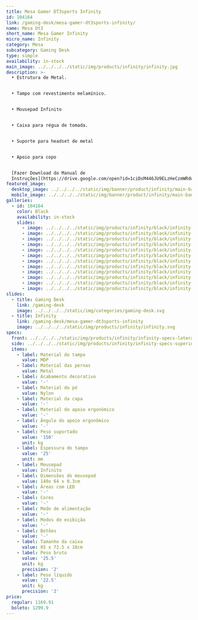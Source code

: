 ```yaml
---
title: Mesa Gamer DT3sports Infinity
id: 104164
link: /gaming-desk/mesa-gamer-dt3sports-infinity/
name: Mesa Dt3
short_name: Mesa Gamer Infinity
micro_name: Infinity
category: Mesa
subcategory: Gaming Desk
type: simple
availability: in-stock
main_image: ../../../../static/img/products/infinity/infinity.jpg
description: >-
  • Estrutura de Metal.


  • Tampo com revestimento melamínico.


  • Mousepad Infinito


  • Caixa para régua de tomada.


  • Suporte para headset de metal


  • Apoio para copo


  [Fazer Download do Manual de
  Instruções](https://drive.google.com/open?id=1ciDsM446JU9ELzHeCzmWRduGqkkbOzIM)
featured_image:
  desktop_image: ../../../../static/img/banner/product/infinity/main-banner__desktop.jpg
  mobile_image: ../../../../static/img/banner/product/infinity/main-banner__desktop.jpg
galleries:
  - id: 104164
    color: Black
    availability: in-stock
    slides:
      - image: ../../../../static/img/products/infinity/black/infinity-01.jpg
      - image: ../../../../static/img/products/infinity/black/infinity-00.jpg
      - image: ../../../../static/img/products/infinity/black/infinity-02.jpg
      - image: ../../../../static/img/products/infinity/black/infinity-03.jpg
      - image: ../../../../static/img/products/infinity/black/infinity-04.jpg
      - image: ../../../../static/img/products/infinity/black/infinity-05.jpg
      - image: ../../../../static/img/products/infinity/black/infinity-06.jpg
      - image: ../../../../static/img/products/infinity/black/infinity-07.jpg
      - image: ../../../../static/img/products/infinity/black/infinity-08.jpg
      - image: ../../../../static/img/products/infinity/black/infinity-09.jpg
      - image: ../../../../static/img/products/infinity/black/infinity-010.jpg
      - image: ../../../../static/img/products/infinity/black/infinity-011.jpg
slides:
  - title: Gaming Desk
    link: /gaming-desk
    image: ../../../../static/img/categories/gaming-desk.svg
  - title: Infinity
    link: /gaming-desk/mesa-gamer-dt3sports-infinity
    image: ../../../../static/img/products/infinity/infinity.svg
specs:
  front: ../../../../static/img/products/infinity/infinity-specs-lateral.svg
  side: ../../../../static/img/products/infinity/infinity-specs-superior.svg
  items:
    - label: Material do tampo
      value: MDP
    - label: Material das pernas
      value: Metal
    - label: Acabamento decorativo
      value: '-'
    - label: Material do pé
      value: Nylon
    - label: Material da capa
      value: '-'
    - label: Material do apoio ergonômico
      value: '-'
    - label: Ângulo do apoio ergonômico
      value: '-'
    - label: Peso suportado
      value: '150'
      unit: kg
    - label: Espessura do tampo
      value: '25'
      unit: mm
    - label: Mousepad
      value: Infinito
    - label: Dimensões do mousepad
      value: 140x 64 x 0.3cm
    - label: Áreas com LED
      value: '-'
    - label: Cores
      value: '-'
    - label: Modo de alimentação
      value: '-'
    - label: Modos de exibição
      value: '-'
    - label: Botões
      value: '-'
    - label: Tamanho da caixa
      value: 85 x 72.5 x 18cm
    - label: Peso bruto
      value: '25.5'
      unit: kg
      precision: '2'
    - label: Peso líquido
      value: '22.5'
      unit: kg
      precision: '2'
price:
  regular: 1169.91
  boleto: 1299.9
---
```

